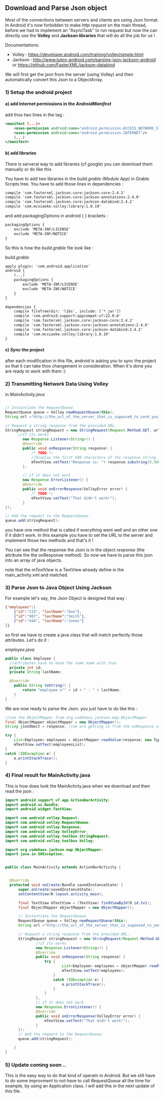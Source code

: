 ## Download and Parse Json object

Most of the connections between servers and clients are using Json format.
In Android it's now forbidden to make *http request* on the main thread, before we had to implement an "AsyncTask" to run request but now the can directly use the **Volley** and **Jackson libraries** that will do all the job for us !

Documentations:
- Volley : https://developer.android.com/training/volley/simple.html
- Jackson : http://www.tutos-android.com/parsing-json-jackson-android or
https://github.com/FasterXML/jackson-databind

We will first get the json from the server (using Volley) and then automatically convert this Json to a ObjectArray.

### 1) Setup the android project

#### a) add Internet permissions in the *AndroidManifest*

add thos two lines in the <manifest> tag :

```xml
<manifest (...)>
    <uses-permission android:name="android.permission.ACCESS_NETWORK_STATE"/>
    <uses-permission android:name="android.permission.INTERNET"/>
    (...)
</manifest>
```

#### b) add libraries

There is serveral way to add libraries (cf google) you can download them manually or do like this

You have to add two libraries in the *build.grable (Module App)* in Grable Scripts tree.
You have to add those lines in dependencies :
```xml
compile 'com.fasterxml.jackson.core:jackson-core:2.4.2'
compile 'com.fasterxml.jackson.core:jackson-annotations:2.4.0'
compile 'com.fasterxml.jackson.core:jackson-databind:2.4.2'
compile 'com.mcxiaoke.volley:library:1.0.19'
```

and add packagingOptions in android { } brackets :
```xml
packagingOptions {
    exclude 'META-INF/LICENSE'
    exclude 'META-INF/NOTICE'
}
```

So this is how the *build.grable* file look like :

*build.grable*
```xml
apply plugin: 'com.android.application'
android {
    (...)
    packagingOptions {
        exclude 'META-INF/LICENSE'
        exclude 'META-INF/NOTICE'
    }
}

dependencies {
    compile fileTree(dir: 'libs', include: ['*.jar'])
    compile 'com.android.support:appcompat-v7:22.0.0'
    compile 'com.fasterxml.jackson.core:jackson-core:2.4.2'
    compile 'com.fasterxml.jackson.core:jackson-annotations:2.4.0'
    compile 'com.fasterxml.jackson.core:jackson-databind:2.4.2'
    compile 'com.mcxiaoke.volley:library:1.0.19'
}
```
#### c) *Sync* the project
after each modification in this file, android is asking you to sync the project so that it can take thos changement in consideration.
When it's done you are ready to work with them :)


### 2) Transmitting Network Data Using Volley

in *MainActivity.java*
```java

// Instantiate the RequestQueue.
RequestQueue queue = Volley.newRequestQueue(this);
String url ="http://the_url_of_the_server_that_is_supposed_to_send_you_a_Json.com";

// Request a string response from the provided URL.
StringRequest stringRequest = new StringRequest(Request.Method.GET, url,
      //if its works
        new Response.Listener<String>() {
        @Override
        public void onResponse(String response) {
            /* TODO */
            //Display the first 500 characters of the response string.
            mTextView.setText("Response is: "+ response.substring(0,500));
        },

        // if it does not work
        new Response.ErrorListener() {
        @Override
        public void onErrorResponse(VolleyError error) {
            /* TODO */
            mTextView.setText("That didn't work!");
        }
});

// Add the request to the RequestQueue.
queue.add(stringRequest);
```
you have one method that is called if everything went well and an other one if it didn't work.
In this example you have to set the URL to the server and implement those two methods and that's it !

You can see that the response the Json is in the object *response* (the attribute the the onResponse method).
So now we have to parse this json into an array of java objects.

note that the *mTextView* is a TextView already define in the main_activity.xml and matched.

### 3) Parse Json to Java Object Using Jackson

For example let's say, the Json Object is designed that way :
```json
{"employees":[
    {"id":"123", "lastName":"Doe"},
    {"id":"007", "lastName":"Smith"},
    {"id":"444", "lastName":"Jones"}
]}
```
so first we have to create a java class that will match perfectly those attributes. Let's do it :

*employee.java*
```java
public class Employee {
  //attributes have to have the same name with Json
  private int id;            
  private String lastName;

  @Override
    public String toString() {
        return "employee n°" + id + " : " + lastName;
    }
}
```

We are now ready to parse the Json. you just have to do like this :

```java
//use the ObjectMapper from org.codehaus.jackson.map.ObjectMapper
final ObjectMapper objectMapper = new ObjectMapper();
String jsonObect = response; //we are getting in from the onResponse in the *MainActivity.java*

try {
    List<Employee> employees = objectMapper.readValue(response, new TypeReference<List<Employee>>(){});
    mTextView.setText(employeesList);
}
catch (IOException e) {
    e.printStackTrace();
}

```

### 4) Final result for MainActivity.java

This is how does look the MainActivty.java when we download and then read the json :

```java
import android.support.v7.app.ActionBarActivity;
import android.os.Bundle;
import android.widget.TextView;

import com.android.volley.Request;
import com.android.volley.RequestQueue;
import com.android.volley.Response;
import com.android.volley.VolleyError;
import com.android.volley.toolbox.StringRequest;
import com.android.volley.toolbox.Volley;

import org.codehaus.jackson.map.ObjectMapper;
import java.io.IOException;


public class MainActivity extends ActionBarActivity {


  @Override
  protected void onCreate(Bundle savedInstanceState) {
      super.onCreate(savedInstanceState);
      setContentView(R.layout.activity_main);

      final TextView mTextView = (TextView) findViewById(R.id.tv1);
      final ObjectMapper objectMapper = new ObjectMapper();

      // Instantiate the RequestQueue.
      RequestQueue queue = Volley.newRequestQueue(this);
      String url ="http://the_url_of_the_server_that_is_supposed_to_send_you_a_Json.com";

      // Request a string response from the provided URL.
      StringRequest stringRequest = new StringRequest(Request.Method.GET, url,
              //if its works
              new Response.Listener<String>() {
              @Override
              public void onResponse(String response) {
                  try {
                          List<Employee> employees = objectMapper.readValue(response, new TypeReference<List<Employee>>(){});
                          mTextView.setText(employees);
                      }
                      catch (IOException e) {
                          e.printStackTrace();
                      }
                  }
              },
              // if it does not work
              new Response.ErrorListener() {
              @Override
              public void onErrorResponse(VolleyError error) {
                  mTextView.setText("That didn't work!");
              }
      });
      // Add the request to the RequestQueue.
      queue.add(stringRequest);

    }
}
```

### 5) Update coming soon ..

This is the easy way to do that kind of operatn in Android. But we still have to do some improvment to not have to call *RequestQueue* all the time for example, by using an Application class.
I will add this in the next update of this file.
